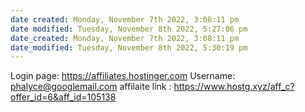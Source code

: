 ```yaml
---
date created: Monday, November 7th 2022, 3:08:11 pm
date modified: Tuesday, November 8th 2022, 5:27:06 pm
date_created: Monday, November 7th 2022, 3:08:11 pm
date_modified: Tuesday, November 8th 2022, 5:30:19 pm
---
```

Login page: https://affiliates.hostinger.com
Username: phalyce@googlemail.com
affilaite link : https://www.hostg.xyz/aff_c?offer_id=6&aff_id=105138